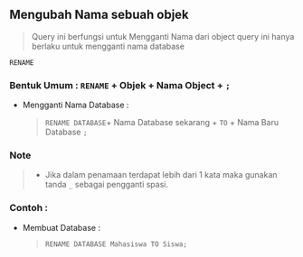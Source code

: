 ## **Mengubah Nama sebuah objek**
> Query ini berfungsi untuk Mengganti Nama dari object query ini hanya berlaku untuk mengganti nama database

  `RENAME`

  ### Bentuk Umum : `RENAME` + Objek + Nama Object + `;`
  
  - Mengganti Nama Database : 
    > `RENAME DATABASE`+ Nama Database sekarang + `TO` + Nama Baru Database `;`
      
  ### Note 
  > - Jika dalam penamaan terdapat lebih dari 1 kata maka gunakan tanda ``_`` sebagai pengganti spasi.
  
  ### Contoh : 
  
  - Membuat Database : 
    > `RENAME DATABASE Mahasiswa TO Siswa;`
